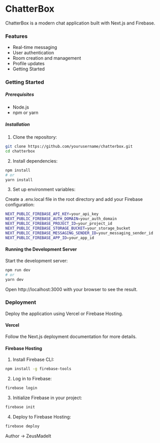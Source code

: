 # ChatterBox
ChatterBox is a modern chat application built with Next.js and Firebase.

### Features
+ Real-time messaging
+ User authentication
+ Room creation and management
+ Profile updates
+ Getting Started

### Getting Started
##### Prerequisites
- Node.js
- npm or yarn

##### Installation
1. Clone the repository:
```sh
git clone https://github.com/yourusername/chatterbox.git
cd chatterbox
```
2. Install dependencies:
```sh
npm install
# or
yarn install
```
3. Set up environment variables:

Create a .env.local file in the root directory and add your Firebase configuration:
```sh
NEXT_PUBLIC_FIREBASE_API_KEY=your_api_key
NEXT_PUBLIC_FIREBASE_AUTH_DOMAIN=your_auth_domain
NEXT_PUBLIC_FIREBASE_PROJECT_ID=your_project_id
NEXT_PUBLIC_FIREBASE_STORAGE_BUCKET=your_storage_bucket
NEXT_PUBLIC_FIREBASE_MESSAGING_SENDER_ID=your_messaging_sender_id
NEXT_PUBLIC_FIREBASE_APP_ID=your_app_id
```
#### Running the Development Server
Start the development server:
```sh
npm run dev
# or
yarn dev
```
Open http://localhost:3000 with your browser to see the result.

### Deployment
Deploy the application using Vercel or Firebase Hosting.

#### Vercel
Follow the Next.js deployment documentation for more details.

#### Firebase Hosting
1. Install Firebase CLI:
```sh
npm install -g firebase-tools
```
2. Log in to Firebase:
```sh
firebase login
```
3. Initialize Firebase in your project:
```sh
firebase init
```
4. Deploy to Firebase Hosting:
```sh
firebase deploy
```

Author -> ZeusMadeIt

